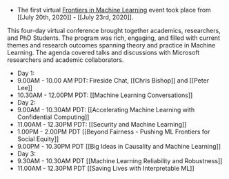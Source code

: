 ---
---
- The first virtual [Frontiers in Machine Learning](https://www.microsoft.com/en-us/research/event/frontiers-in-machine-learning-2020/) event took place from [[July 20th, 2020]] - [[July 23rd, 2020]].

This four-day virtual conference brought together academics, researchers, and PhD Students. The program was rich, engaging, and filled with current themes and research outcomes spanning theory and practice in Machine Learning. The agenda covered talks and discussions with Microsoft researchers and academic collaborators.
- Day 1:
- 9.00AM - 10.00 AM PDT: Fireside Chat, [[Chris Bishop]] and [[Peter Lee]]
- 10.30AM - 12.00PM PDT: [[Machine Learning Conversations]]
- Day 2:
- 9.00AM - 10.30AM PDT: [[Accelerating Machine Learning with Confidential Computing]]
- 11.00AM - 12.30PM PDT: [[Security and Machine Learning]] 
- 1.00PM - 2.00PM PDT [[Beyond Fairness - Pushing ML Frontiers for Social Equity]]
- 9.00PM - 10.30PM PDT [[Big Ideas in Causality and Machine Learning]]
- Day 3:
- 9.30AM - 10.30AM PDT [[Machine Learning Reliability and Robustness]]
- 11.00AM - 12.30PM PDT [[Saving Lives with Interpretable ML]]
